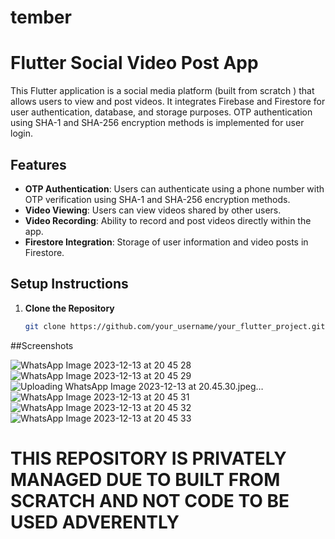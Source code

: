# tember

# Flutter Social Video Post App

This Flutter application is a social media platform (built from scratch ) that allows users to view and post videos. It integrates Firebase and Firestore for user authentication, database, and storage purposes. OTP authentication using SHA-1 and SHA-256 encryption methods is implemented for user login.

## Features

- **OTP Authentication**: Users can authenticate using a phone number with OTP verification using SHA-1 and SHA-256 encryption methods.
- **Video Viewing**: Users can view videos shared by other users.
- **Video Recording**: Ability to record and post videos directly within the app.
- **Firestore Integration**: Storage of user information and video posts in Firestore.

## Setup Instructions

1. **Clone the Repository**

   ```bash
   git clone https://github.com/your_username/your_flutter_project.git


##Screenshots 

![WhatsApp Image 2023-12-13 at 20 45 28](https://github.com/kprabhat248/tember/assets/67147805/ef4ae751-1e30-4d96-95a4-dd340c6f7f3c)
![WhatsApp Image 2023-12-13 at 20 45 29](https://github.com/kprabhat248/tember/assets/67147805/b560a44f-13b0-439f-95a2-1ac62e95a0f6)
![Uploading WhatsApp Image 2023-12-13 at 20.45.30.jpeg…]()
![WhatsApp Image 2023-12-13 at 20 45 31](https://github.com/kprabhat248/tember/assets/67147805/701f4e16-48b5-4c93-8753-6a949dbe298a)
![WhatsApp Image 2023-12-13 at 20 45 32](https://github.com/kprabhat248/tember/assets/67147805/b8fa727b-483c-4648-8d6a-1c30cea932de)
![WhatsApp Image 2023-12-13 at 20 45 33](https://github.com/kprabhat248/tember/assets/67147805/5c519ba3-e6e0-45d2-9499-8efde70f354e)



# THIS REPOSITORY IS PRIVATELY MANAGED DUE TO BUILT FROM SCRATCH AND NOT CODE TO  BE USED ADVERENTLY
